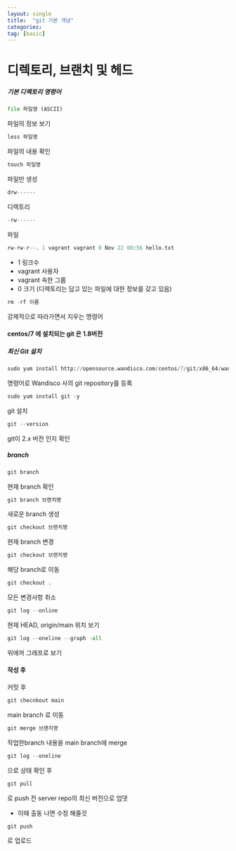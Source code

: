 ```yaml
---
layout: single
title:  "git 기본 개념"
categories: 
tag: [basic]
---
```


# 디렉토리, 브랜치 및 헤드

##### 기본 디렉토리 명령어

```python
file 파일명 (ASCII)
```
파일의 정보 보기
```python
less 파일명
```
파일의 내용 확인
```python
touch 파일명
```
파일만 생성

```python
drw------
```
디렉토리
```python
-rw------
```
파일
```python
rw-rw-r--. 1 vagrant vagrant 0 Nov 22 00:56 hello.txt
```
- 1 링크수
- vagrant 사용자
- vagrant 속한 그룹
- 0 크기 (디렉토리는 담고 있는 파일에 대한 정보를 갖고 있음)

```python
rm -rf 이름
```
강제적으로 따라가면서 지우는 명령어


#### centos/7 에 설치되는 git 은 1.8버전
##### 최신 Git 설치
```python
sudo yum install http://opensource.wandisco.com/centos/7/git/x86_64/wandisco-git-release-7-1.noarch.rpm
```
명령어로 Wandisco 사의 git repository를 등록
```python
sudo yum install git -y
```
git 설치
```python
git --version
```
git이 2.x 버전 인지 확인  

##### branch
```python
git branch
```
현재 branch 확인
```python
git branch 브랜치명
```
새로운 branch 생성
```python
git checkout 브랜치명
```
현재 branch 변경

```python
git checkout 브랜치명
```
해당 branch로 이동

```python
git checkout .
```
모든 변경사항 취소

```python
git log --online
```
현재 HEAD, origin/main 위치 보기
```python
git log --oneline --graph -all
```
위에꺼 그래프로 보기

#### 작성 후
커밋 후
```python
git checnkout main
```
main branch 로 이동
```python
git merge 브랜치명
```
작업한branch 내용을 main branch에 merge
```python
git log --oneline
```
으로 상태 확인 후
```python
git pull
```
로 push 전 server repo의 최신 버전으로 업뎃
- 이때 출동 나면 수정 해줄것  

```python
git push
```
로 업로드